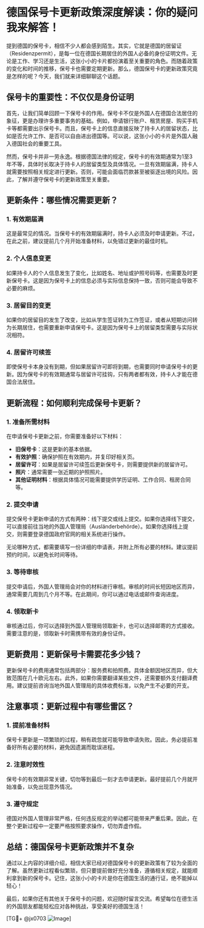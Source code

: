 # 德国保号卡更新政策深度解读：你的疑问我来解答！

提到德国的保号卡，相信不少人都会感到陌生。其实，它就是德国的居留证（Residenzpermit），是每一位在德国长期居住的外国人必备的身份证明文件。无论是工作、学习还是生活，这张小小的卡片都扮演着至关重要的角色。而随着政策的变化和时间的推移，保号卡也需要定期更新。那么，德国保号卡的更新政策究竟是怎样的呢？今天，我们就来详细聊聊这个话题。

## 保号卡的重要性：不仅仅是身份证明

首先，让我们简单回顾一下保号卡的作用。保号卡不仅是外国人在德国合法居住的象征，更是办理许多重要事务的基础。例如，申请银行账户、租赁房屋、购买手机卡等都需要出示保号卡。而且，保号卡上的信息直接反映了持卡人的居留状态，比如是否允许工作、是否可以自由进出德国等。可以说，这张小小的卡片是外国人融入德国社会的重要工具。

然而，保号卡并非一劳永逸。根据德国法律的规定，保号卡的有效期通常为1至3年不等，具体时长取决于持卡人的居留类型及具体情况。一旦有效期届满，持卡人就需要按照相关规定进行更新。否则，可能会面临罚款甚至被驱逐出境的风险。因此，了解并遵守保号卡的更新政策至关重要。

## 更新条件：哪些情况需要更新？

### 1. 有效期届满

这是最常见的情况。当保号卡的有效期届满时，持卡人必须及时申请更新。不过，在此之前，建议提前几个月开始准备材料，以免错过更新的最佳时机。

### 2. 个人信息变更

如果持卡人的个人信息发生了变化，比如姓名、地址或护照号码等，也需要及时更新保号卡。这是因为保号卡上的信息必须与实际信息保持一致，否则可能会导致不必要的麻烦。

### 3. 居留目的变更

如果你的居留目的发生了改变，比如从学生签证转为工作签证，或者从短期访问转为长期居住，也需要重新申请保号卡。这是因为保号卡上的居留类型需要与实际状况相符。

### 4. 居留许可续签

即使保号卡本身没有到期，但如果居留许可即将到期，也需要同时申请保号卡的更新。因为保号卡的有效期通常与居留许可挂钩，只有两者都有效，持卡人才能在德国合法居住。

## 更新流程：如何顺利完成保号卡更新？

### 1. 准备所需材料

在申请保号卡更新之前，你需要准备好以下材料：

- **旧保号卡**：这是更新的基本依据。
- **有效护照**：确保护照在有效期内，并复印好相关页。
- **居留许可**：如果是居留许可续签后更新保号卡，则需要提供新的居留许可。
- **照片**：通常需要一张近期的护照照片。
- **其他证明材料**：根据具体情况可能需要提供学历证明、工作合同、租房合同等。

### 2. 提交申请

提交保号卡更新申请的方式有两种：线下提交或线上提交。如果你选择线下提交，可以直接前往当地的外国人管理局（Ausländerbehörde）。如果你选择线上提交，则需要登录德国政府官网的相关系统进行操作。

无论哪种方式，都需要填写一份详细的申请表，并附上所有必要的材料。建议提前预约时间，以避免长时间等待。

### 3. 等待审核

提交申请后，外国人管理局会对你的材料进行审核。审核的时间长短因地区而异，通常需要几周到几个月不等。在此期间，你可以通过电话或邮件查询进度。

### 4. 领取新卡

审核通过后，你可以选择到外国人管理局领取新卡，也可以选择邮寄的方式接收。需要注意的是，领取新卡时需携带有效的身份证件。

## 更新费用：更新保号卡需要花多少钱？

更新保号卡的费用通常包括两部分：服务费和拍照费。具体金额因地区而异，但大致范围在几十欧元左右。此外，如果你需要翻译某些文件，还需要额外支付翻译费用。建议提前咨询当地外国人管理局的具体收费标准，以免产生不必要的开支。

## 注意事项：更新过程中有哪些雷区？

### 1. 提前准备材料

保号卡更新是一项繁琐的过程，稍有疏忽就可能导致申请失败。因此，务必提前准备好所有必要的材料，避免因遗漏而耽误进程。

### 2. 注意时效性

保号卡的有效期非常关键，切勿等到最后一刻才去申请更新。最好提前几个月就开始准备，以免出现意外情况。

### 3. 遵守规定

德国对外国人管理非常严格，任何违反规定的举动都可能带来严重后果。因此，在整个更新过程中一定要严格按照要求操作，切勿弄虚作假。

## 总结：德国保号卡更新政策并不复杂

通过以上内容的详细介绍，相信大家已经对德国保号卡的更新政策有了较为全面的了解。虽然更新过程看似繁琐，但只要提前做好充分准备，遵循相关规定，就能顺利拿到新的保号卡。记住，这张小小的卡片是你在德国生活的通行证，绝不能掉以轻心！

最后，如果你还有其他关于保号卡的问题，欢迎随时留言交流。希望每位在德生活的外国朋友都能轻松应对各种挑战，享受美好的德国生活！

[TG💪+ @jx0703 ![Image](https://github.com/user-attachments/assets/dbca1d08-cadb-493c-b0ec-ad6f7a83f270)]